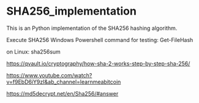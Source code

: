 # SHA256_implementation

This is an Python implementation of the SHA256 hashing algorithm.

Execute SHA256 Windows Powershell command for testing:
Get-FileHash

on Linux:
sha256sum 

https://qvault.io/cryptography/how-sha-2-works-step-by-step-sha-256/

https://www.youtube.com/watch?v=f9EbD6iY9zI&ab_channel=learnmeabitcoin

https://md5decrypt.net/en/Sha256/#answer